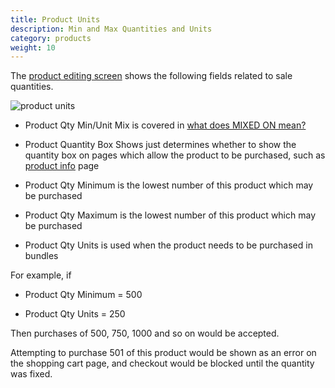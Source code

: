 ```yaml
---
title: Product Units 
description: Min and Max Quantities and Units 
category: products
weight: 10
---
```


The [product editing screen](/user/products/product_edit/) shows the following fields related to sale quantities. 

![product units](/images/product_units.png)

- Product Qty Min/Unit Mix is covered in [what does MIXED ON mean?](/user/products/products_misc#what-does-mixed-on-mean)

- Product Quantity Box Shows just determines whether to show the quantity box on pages which allow the product to be purchased, such as [product info](/user/products/product_info) page

- Product Qty Minimum is the lowest number of this product which may be purchased

- Product Qty Maximum is the lowest number of this product which may be purchased

- Product Qty Units is used when the product needs to be purchased in bundles 

For example, if 

- Product Qty Minimum = 500 

- Product Qty Units = 250 

Then purchases of 500, 750, 1000 and so on would be accepted. 

Attempting to purchase 501 of this product would be shown as an error on the shopping cart page, and checkout would be blocked until the quantity was fixed.

